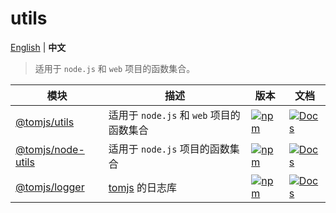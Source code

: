 # utils

[English](./README.md) | **中文**

> 适用于 `node.js` 和 `web` 项目的函数集合。

| 模块 | 描述 | 版本 | 文档 |
| --- | --- | --- | --- |
| [@tomjs/utils](./packages/utils) | 适用于 `node.js` 和 `web` 项目的函数集合 | [![npm](https://img.shields.io/npm/v/@tomjs/utils)](https://www.npmjs.com/package/@tomjs/utils) | [![Docs](https://www.paka.dev/badges/v0/cute.svg)](https://www.paka.dev/npm/@tomjs/utils) |
| [@tomjs/node-utils](./packages/node-utils) | 适用于 `node.js` 项目的函数集合 | [![npm](https://img.shields.io/npm/v/@tomjs/node-utils)](https://www.npmjs.com/package/@tomjs/node-utils) | [![Docs](https://www.paka.dev/badges/v0/cute.svg)](https://www.paka.dev/npm/@tomjs/node-utils) |
| [@tomjs/logger](./packages/logger) | [tomjs](https://github.com/tomjs) 的日志库 | [![npm](https://img.shields.io/npm/v/@tomjs/logger)](https://www.npmjs.com/package/@tomjs/logger) | [![Docs](https://www.paka.dev/badges/v0/cute.svg)](https://www.paka.dev/npm/@tomjs/logger) |
